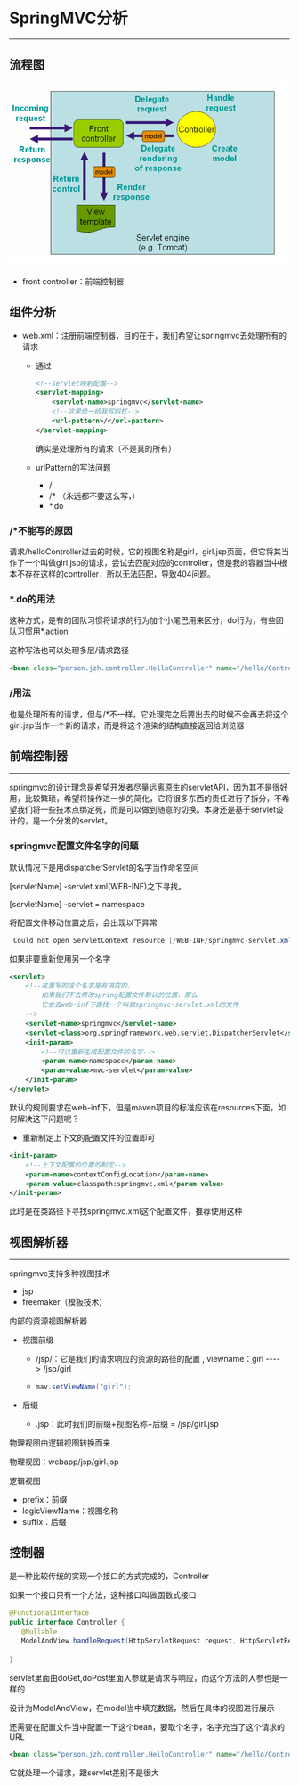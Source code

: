 # SpringMVC分析

---

## 流程图

![1553824076571](assets/1553824076571.png)

- front controller：前端控制器





## 组件分析

- web.xml：注册前端控制器，目的在于，我们希望让springmvc去处理所有的请求

  - 通过

    ```xml
    <!--servlet映射配置-->
    <servlet-mapping>
        <servlet-name>springmvc</servlet-name>
        <!--这里统一给我写斜杠-->
        <url-pattern>/</url-pattern>
    </servlet-mapping>
    ```

    确实是处理所有的请求（不是真的所有）

  - urlPattern的写法问题

    - /
    - /* （永远都不要这么写，）
    - *.do



### /*不能写的原因

请求/helloController过去的时候，它的视图名称是girl，girl.jsp页面，但它将其当作了一个叫做girl.jsp的请求，尝试去匹配对应的controller，但是我的容器当中根本不存在这样的controller，所以无法匹配，导致404问题。





### *.do的用法

这种方式，是有的团队习惯将请求的行为加个小尾巴用来区分，do行为，有些团队习惯用*.action

这种写法也可以处理多层/请求路径

```xml
<bean class="person.jzh.controller.HelloController" name="/hello/Controller.do"></bean>
```





### /用法

也是处理所有的请求，但与/*不一样，它处理完之后要出去的时候不会再去将这个girl.jsp当作一个新的请求，而是将这个渲染的结构直接返回给浏览器





## 前端控制器

---

springmvc的设计理念是希望开发者尽量远离原生的servletAPI，因为其不是很好用，比较繁琐，希望将操作进一步的简化，它将很多东西的责任进行了拆分，不希望我们将一些技术点绑定死，而是可以做到随意的切换。本身还是基于servlet设计的，是一个分发的servlet。



### springmvc配置文件名字的问题

默认情况下是用dispatcherServlet的名字当作命名空间

[servletName] -servlet.xml(WEB-INF)之下寻找。

[servletName] -servlet = namespace

将配置文件移动位置之后，会出现以下异常

```java
 Could not open ServletContext resource [/WEB-INF/springmvc-servlet.xml]
```

如果非要重新使用另一个名字

```xml
<servlet>
    <!--这里写的这个名字是有讲究的，
        如果我们不去修改spring配置文件默认的位置，那么
        它会去web-inf下面找一个叫做springmvc-servlet.xml的文件
    -->
    <servlet-name>springmvc</servlet-name>
    <servlet-class>org.springframework.web.servlet.DispatcherServlet</servlet-class>
    <init-param>
        <!--可以重新生成配置文件的名字-->
        <param-name>namespace</param-name>
        <param-value>mvc-servlet</param-value>
    </init-param>
</servlet>
```

默认的规则要求在web-inf下，但是maven项目的标准应该在resources下面，如何解决这下问题呢？

- 重新制定上下文的配置文件的位置即可

```xml
<init-param>
    <!--上下文配置的位置的制定-->
    <param-name>contextConfigLocation</param-name>
    <param-value>classpath:springmvc.xml</param-value>
</init-param>
```

此时是在类路径下寻找springmvc.xml这个配置文件，推荐使用这种





## 视图解析器

---

springmvc支持多种视图技术

- jsp
- freemaker（模板技术）

内部的资源视图解析器

- 视图前缀

  - /jsp/：它是我们的请求响应的资源的路径的配置 ,	viewname：girl ---->   /jsp/girl

  - ```java
    mav.setViewName("girl");
    ```

- 后缀

  - .jsp：此时我们的前缀+视图名称+后缀 = /jsp/girl.jsp

物理视图由逻辑视图转换而来

物理视图：webapp/jsp/girl.jsp



逻辑视图

- prefix：前缀
- logicViewName：视图名称
- suffix：后缀





## 控制器

是一种比较传统的实现一个接口的方式完成的，Controller

如果一个接口只有一个方法，这种接口叫做函数式接口

```java
@FunctionalInterface
public interface Controller {
   @Nullable
   ModelAndView handleRequest(HttpServletRequest request, HttpServletResponse response) throws Exception;

}
```

servlet里面由doGet,doPost里面入参就是请求与响应，而这个方法的入参也是一样的

设计为ModelAndView，在model当中填充数据，然后在具体的视图进行展示

还需要在配置文件当中配置一下这个bean，要取个名字，名字充当了这个请求的URL

```xml
<bean class="person.jzh.controller.HelloController" name="/hello/Controller.do"></bean>
```

它就处理一个请求，跟servlet差别不是很大